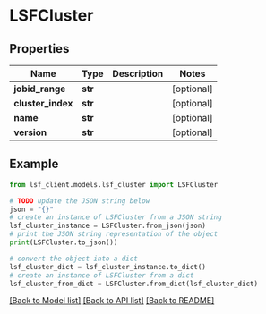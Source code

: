 # LSFCluster


## Properties

Name | Type | Description | Notes
------------ | ------------- | ------------- | -------------
**jobid_range** | **str** |  | [optional] 
**cluster_index** | **str** |  | [optional] 
**name** | **str** |  | [optional] 
**version** | **str** |  | [optional] 

## Example

```python
from lsf_client.models.lsf_cluster import LSFCluster

# TODO update the JSON string below
json = "{}"
# create an instance of LSFCluster from a JSON string
lsf_cluster_instance = LSFCluster.from_json(json)
# print the JSON string representation of the object
print(LSFCluster.to_json())

# convert the object into a dict
lsf_cluster_dict = lsf_cluster_instance.to_dict()
# create an instance of LSFCluster from a dict
lsf_cluster_from_dict = LSFCluster.from_dict(lsf_cluster_dict)
```
[[Back to Model list]](../README.md#documentation-for-models) [[Back to API list]](../README.md#documentation-for-api-endpoints) [[Back to README]](../README.md)


